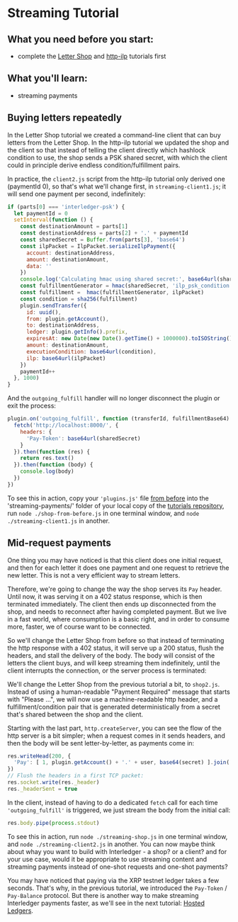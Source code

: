 # Streaming Tutorial

## What you need before you start:

* complete the [Letter Shop](../letter-shop) and [http-ilp](../http-ilp) tutorials first

## What you'll learn:

* streaming payments

## Buying letters repeatedly

In the Letter Shop tutorial we created a command-line client that can buy letters
from the Letter Shop. In the http-ilp tutorial we updated the shop and the client
so that instead of telling the client directly which hashlock condition to use,
the shop sends a PSK shared secret, with which the client could in principle derive
endless condition/fulfillment pairs.

In practice, the `client2.js` script from the http-ilp tutorial only derived one
(paymentId 0), so that's what we'll change first, in `streaming-client1.js`; it will
send one payment per second, indefinitely:

```js
if (parts[0] === 'interledger-psk') {
  let paymentId = 0
  setInterval(function () {
    const destinationAmount = parts[1]
    const destinationAddress = parts[2] + '.' + paymentId
    const sharedSecret = Buffer.from(parts[3], 'base64')
    const ilpPacket = IlpPacket.serializeIlpPayment({
      account: destinationAddress,
      amount: destinationAmount,
      data: ''
    })
    console.log('Calculating hmac using shared secret:', base64url(sharedSecret))
    const fulfillmentGenerator = hmac(sharedSecret, 'ilp_psk_condition')
    const fulfillment =  hmac(fulfillmentGenerator, ilpPacket)
    const condition = sha256(fulfillment)
    plugin.sendTransfer({
      id: uuid(),
      from: plugin.getAccount(),
      to: destinationAddress,
      ledger: plugin.getInfo().prefix,
      expiresAt: new Date(new Date().getTime() + 1000000).toISOString(),
      amount: destinationAmount,
      executionCondition: base64url(condition),
      ilp: base64url(ilpPacket)
    })
    paymentId++
  }, 1000)
}
```

And the `outgoing_fulfill` handler will no longer disconnect the plugin or exit the process:

```js
plugin.on('outgoing_fulfill', function (transferId, fulfillmentBase64) {
  fetch('http://localhost:8000/', {
    headers: {
      'Pay-Token': base64url(sharedSecret)
    }
  }).then(function (res) {
    return res.text()
  }).then(function (body) {
    console.log(body)
  })
})
```

To see this in action, copy your `'plugins.js'` file [from before](../letter-shop) into the 'streaming-payments/'
folder of your local copy of the [tutorials repository](https://github.com/interledger/tutorials),
 run `node ./shop-from-before.js` in one terminal window, and `node ./streaming-client1.js` in another.

## Mid-request payments

One thing you may have noticed is that this client does one initial request, and then for each letter it does
one payment and one request to retrieve the new letter. This is not a very efficient way to stream letters.

Therefore, we're going to change the way the shop serves its `Pay` header. Until now, it was serving it on a 402 status
response, which is then terminated immediately. The client then ends up disconnected from the shop, and needs to
reconnect after having completed payment. But we live in a fast world, where consumption is a basic right,
and in order to consume more, faster, we of course want to be connected.

So we'll change the Letter Shop from before so that instead of terminating the http response with a 402 status,
it will serve up a 200 status, flush the headers, and stall the delivery of the body. The body will consist of the
letters the client buys, and will keep streaming them indefinitely, until the client interrupts the connection,
or the server process is terminated:


We'll change the Letter Shop from the previous tutorial a bit, to `shop2.js`. Instead of
using a human-readable "Payment Required" message that starts with "Please ...", we will
now use a machine-readable http header, and a fulfillment/condition pair that is generated
deterministically from a secret that's shared between the shop and the client.

Starting with the last part, `http.createServer`, you can see the flow of the http server
is a bit simpler; when a request comes in it sends headers, and
then the body will be sent letter-by-letter, as payments come in:

```js
res.writeHead(200, {
  'Pay': [ 1, plugin.getAccount() + '.' + user, base64(secret) ].join(' ')
})
// Flush the headers in a first TCP packet:
res.socket.write(res._header)
res._headerSent = true
```

In the client, instead of having to do a dedicated `fetch` call for each time `'outgoing_fulfill'` is triggered,
we just stream the body from the initial call:

```js
res.body.pipe(process.stdout)
```

To see this in action, run `node ./streaming-shop.js` in one terminal window, and `node ./streaming-client2.js` in another.
You can now maybe think about whay you want to build with Interledger - a shop? or a client? and for your use case, would it
be appropriate to use streaming content and streaming payments instead of one-shot requests and one-shot payments?

You may have noticed that paying via the XRP testnet ledger takes a few seconds. That's why, in the previous tutorial, we introduced
the `Pay-Token` / `Pay-Balance` protocol. But there is another way to make streaming Interledger payments faster, as we'll see in
the next tutorial: [Hosted Ledgers](../hosted-ledgers).

